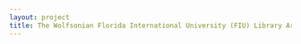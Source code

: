 ```yaml
--- 
layout: project 
title: The Wolfsonian Florida International University (FIU) Library Archives and Ephemera Collection
---
```



